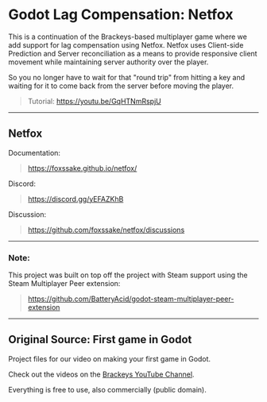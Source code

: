 # Godot Lag Compensation: Netfox

This is a continuation of the Brackeys-based multiplayer game where we add support for lag compensation using Netfox. Netfox uses Client-side Prediction and Server reconciliation as a means to provide responsive client movement while maintaining server authority over the player. 

So you no longer have to wait for that "round trip" from hitting a key and waiting for it to come back from the server before moving the player.

> Tutorial: https://youtu.be/GqHTNmRspjU

---

## Netfox

Documentation: 
> https://foxssake.github.io/netfox/

Discord:
> https://discord.gg/yEFAZKhB

Discussion:
> https://github.com/foxssake/netfox/discussions


---

### Note: 
This project was built on top off the project with Steam support using the Steam Multiplayer Peer extension: 
> https://github.com/BatteryAcid/godot-steam-multiplayer-peer-extension

---

## Original Source: First game in Godot
Project files for our video on making your first game in Godot.

Check out the videos on the [Brackeys YouTube Channel](http://youtube.com/brackeys).

Everything is free to use, also commercially (public domain).
